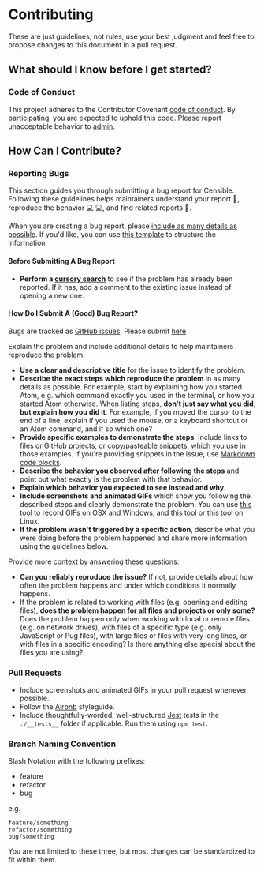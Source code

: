 # Contributing

These are just guidelines, not rules, use your best judgment and feel free to propose changes to this document in a pull request.

## What should I know before I get started?

### Code of Conduct

This project adheres to the Contributor Covenant [code of conduct](https://github.com/Vets-Who-Code/vwc-site/blob/master/.github/code-of-conduct.md).
By participating, you are expected to uphold this code.
Please report unacceptable behavior to [admin](mailto:admin@vetswhocode.io).

## How Can I Contribute?

### Reporting Bugs

This section guides you through submitting a bug report for Censible. Following these guidelines helps maintainers understand your report :pencil:, reproduce the behavior :computer: :computer:, and find related reports :mag_right:.

When you are creating a bug report, please [include as many details as possible](#how-do-i-submit-a-good-bug-report). If you'd like, you can use [this template](#template-for-submitting-bug-reports) to structure the information.

#### Before Submitting A Bug Report

* **Perform a [cursory search](https://github.com/issues?q=+is%3Aissue+user%3AVets-Who-Code)** to see if the problem has already been reported. If it has, add a comment to the existing issue instead of opening a new one.

#### How Do I Submit A (Good) Bug Report?

Bugs are tracked as [GitHub issues](https://guides.github.com/features/issues/).  Please submit [here](https://github.com/Vets-Who-Code/vwc-site/issues)

Explain the problem and include additional details to help maintainers reproduce the problem:

* **Use a clear and descriptive title** for the issue to identify the problem.
* **Describe the exact steps which reproduce the problem** in as many details as possible. For example, start by explaining how you started Atom, e.g. which command exactly you used in the terminal, or how you started Atom otherwise. When listing steps, **don't just say what you did, but explain how you did it**. For example, if you moved the cursor to the end of a line, explain if you used the mouse, or a keyboard shortcut or an Atom command, and if so which one?
* **Provide specific examples to demonstrate the steps**. Include links to files or GitHub projects, or copy/pasteable snippets, which you use in those examples. If you're providing snippets in the issue, use [Markdown code blocks](https://help.github.com/articles/markdown-basics/#multiple-lines).
* **Describe the behavior you observed after following the steps** and point out what exactly is the problem with that behavior.
* **Explain which behavior you expected to see instead and why.**
* **Include screenshots and animated GIFs** which show you following the described steps and clearly demonstrate the problem. You can use [this tool](http://www.cockos.com/licecap/) to record GIFs on OSX and Windows, and [this tool](https://github.com/colinkeenan/silentcast) or [this tool](https://github.com/GNOME/byzanz) on Linux.
* **If the problem wasn't triggered by a specific action**, describe what you were doing before the problem happened and share more information using the guidelines below.

Provide more context by answering these questions:

* **Can you reliably reproduce the issue?** If not, provide details about how often the problem happens and under which conditions it normally happens.
* If the problem is related to working with files (e.g. opening and editing files), **does the problem happen for all files and projects or only some?** Does the problem happen only when working with local or remote files (e.g. on network drives), with files of a specific type (e.g. only JavaScript or Pug files), with large files or files with very long lines, or with files in a specific encoding? Is there anything else special about the files you are using?

### Pull Requests

* Include screenshots and animated GIFs in your pull request whenever possible.
* Follow the [Airbnb](https://github.com/airbnb/javascript) styleguide.
* Include thoughtfully-worded, well-structured [Jest](https://facebook.github.io/jest/) tests in the `./__tests__` folder if applicable. Run them using `npm test`.

### Branch Naming Convention

Slash Notation with the following prefixes:

* feature
* refactor
* bug

e.g.
```
feature/something
refactor/something
bug/something
```

You are not limited to these three, but most changes can be standardized to fit within them.
